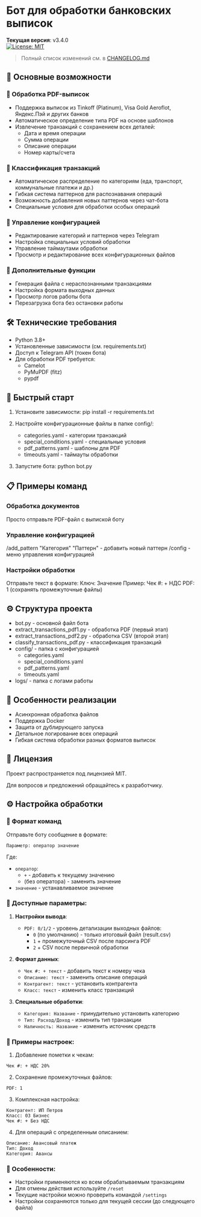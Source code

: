 # Бот для обработки банковских выписок

**Текущая версия**: v3.4.0  
[![License: MIT](https://img.shields.io/badge/License-MIT-yellow.svg)](https://opensource.org/licenses/MIT)

> Полный список изменений см. в [CHANGELOG.md](CHANGELOG.md)

## 📌 Основные возможности

### 🔹 Обработка PDF-выписок
- Поддержка выписок из Tinkoff (Platinum), Visa Gold Aeroflot, Яндекс.Пэй и других банков
- Автоматическое определение типа PDF на основе шаблонов
- Извлечение транзакций с сохранением всех деталей:
  - Дата и время операции
  - Сумма операции
  - Описание операции
  - Номер карты/счета

### 🔹 Классификация транзакций
- Автоматическое распределение по категориям (еда, транспорт, коммунальные платежи и др.)
- Гибкая система паттернов для распознавания операций
- Возможность добавления новых паттернов через чат-бота
- Специальные условия для обработки особых операций

### 🔹 Управление конфигурацией
- Редактирование категорий и паттернов через Telegram
- Настройка специальных условий обработки
- Управление таймаутами обработки
- Просмотр и редактирование всех конфигурационных файлов

### 🔹 Дополнительные функции
- Генерация файла с нераспознанными транзакциями
- Настройка формата выходных данных
- Просмотр логов работы бота
- Перезагрузка бота без остановки работы

## 🛠 Технические требования
- Python 3.8+
- Установленные зависимости (см. requirements.txt)
- Доступ к Telegram API (токен бота)
- Для обработки PDF требуется:
  - Camelot
  - PyMuPDF (fitz)
  - pypdf

## 🚀 Быстрый старт

1. Установите зависимости:
   pip install -r requirements.txt

2. Настройте конфигурационные файлы в папке config/:
   - categories.yaml - категории транзакций
   - special_conditions.yaml - специальные условия
   - pdf_patterns.yaml - шаблоны для PDF
   - timeouts.yaml - таймауты обработки

3. Запустите бота:
   python bot.py

## 📋 Примеры команд

### Обработка документов
Просто отправьте PDF-файл с выпиской боту

### Управление конфигурацией
/add_pattern "Категория" "Паттерн" - добавить новый паттерн
/config - меню управления конфигурацией

### Настройки обработки
Отправьте текст в формате:
Ключ: Значение
Пример:
Чек #: + НДС
PDF: 1 (сохранять промежуточные файлы)

## ⚙ Структура проекта
- bot.py - основной файл бота
- extract_transactions_pdf1.py - обработка PDF (первый этап)
- extract_transactions_pdf2.py - обработка CSV (второй этап)
- classify_transactions_pdf.py - классификация транзакций
- config/ - папка с конфигурацией
  - categories.yaml
  - special_conditions.yaml
  - pdf_patterns.yaml
  - timeouts.yaml
- logs/ - папка с логами работы

## 📌 Особенности реализации
- Асинхронная обработка файлов
- Поддержка Docker
- Защита от дублирующего запуска
- Детальное логирование всех операций
- Гибкая система обработки разных форматов выписок

## 📄 Лицензия
Проект распространяется под лицензией MIT.

Для вопросов и предложений обращайтесь к разработчику.



## ⚙ Настройка обработки

### 🔹 Формат команд
Отправьте боту сообщение в формате:
```
Параметр: оператор значение
```
Где:
- `оператор`:
  - `+` - добавить к текущему значению
  - (без оператора) - заменить значение
- `значение` - устанавливаемое значение

### 🔹 Доступные параметры:

1. **Настройки вывода**:
   - `PDF: 0/1/2` - уровень детализации выходных файлов:
     - `0` (по умолчанию) - только итоговый файл (result.csv)
     - `1` + промежуточный CSV после парсинга PDF
     - `2` + CSV после первичной обработки

2. **Формат данных**:
   - `Чек #: + текст` - добавить текст к номеру чека
   - `Описание: текст` - заменить описание операций
   - `Контрагент: текст` - установить контрагента
   - `Класс: текст` - изменить класс транзакций

3. **Специальные обработки**:
   - `Категория: Название` - принудительно установить категорию
   - `Тип: Расход/Доход` - изменить тип транзакции
   - `Наличность: Название` - изменить источник средств

### 🔹 Примеры настроек:

1. Добавление пометки к чекам:
```
Чек #: + НДС 20%
```

2. Сохранение промежуточных файлов:
```
PDF: 1
```

3. Комплексная настройка:
```
Контрагент: ИП Петров
Класс: 03 Бизнес
Чек #: + Без НДС
```

4. Для операций с определенным описанием:
```
Описание: Авансовый платеж
Тип: Доход
Категория: Авансы
```

### 🔹 Особенности:
- Настройки применяются ко всем обрабатываемым транзакциям
- Для отмены действия используйте `/reset`
- Текущие настройки можно проверить командой `/settings`
- Настройки сохраняются только для текущей сессии (до следующего файла)